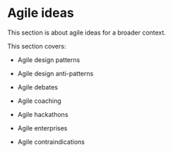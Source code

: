 # Agile ideas

This section is about agile ideas for a broader context.

This section covers:

* Agile design patterns
  
* Agile design anti-patterns

* Agile debates

* Agile coaching

* Agile hackathons

* Agile enterprises

* Agile contraindications
